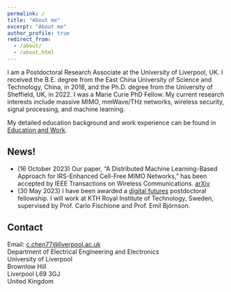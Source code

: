 ```yaml
---
permalink: /
title: "About me"
excerpt: "About me"
author_profile: true
redirect_from: 
  - /about/
  - /about.html
---
```


I am a Postdoctoral Research Associate at the University of Liverpool, UK. I received the B.E. degree from the East China University of Science and Technology, China, in 2018, and the Ph.D. degree from the University of Sheffield, UK, in 2022. I was a Marie Curie PhD Fellow. My current research interests include massive MIMO, mmWave/THz networks, wireless security, signal processing, and machine learning.

My detailed education background and work experience can be found in [Education and Work](/edu-work-experience/).

## News!
* (16 October 2023) Our paper, “A Distributed Machine Learning-Based Approach for IRS-Enhanced Cell-Free MIMO Networks,” has been accepted by IEEE Transactions on Wireless Communications. [arXiv](https://arxiv.org/abs/2301.08077)
* (30 May 2023) I have been awarded a [digital futures](https://www.digitalfutures.kth.se/) postdoctoral fellowship. I will work at KTH Royal Institute of Technology, Sweden, supervised by Prof. Carlo Fischione and Prof. Emil Björnson.

## Contact
Email: c.chen77@liverpool.ac.uk  
Department of Electrical Engineering and Electronics  
University of Liverpool  
Brownlow Hill  
Liverpool L69 3GJ  
United Kingdom


